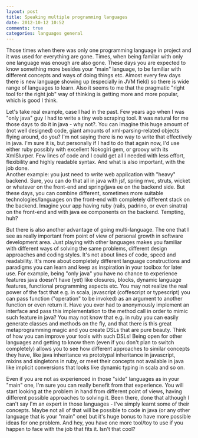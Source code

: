 ```yaml
---
layout: post
title: Speaking multiple programming languages
date: 2012-10-12 10:52
comments: true
categories: languages general
---
```


Those times when there was only one programming language in project and it was used for everything are gone. Times, when being familar with only one language was enough are also gone. These days you are expected to know something more besides your "main" language, to be familiar with different concepts and ways of doing things etc. 
Almost every few days there is new language showing up (especially in JVM field) so there is wide range of languages to learn. Also it seems to me that the pragmatic "right tool for the right job" way of thinking is getting more and more popular, which is good I think.


Let's take real example, case I had in the past. Few years ago when I was "only java" guy I had to write a tiny web scraping tool. It was natural for me those days to do it in java - why not?. You can imagine this huge amount of (not well designed) code, giant amounts of xml-parsing-related objects flying around, do you? I'm not saying there is no way to write that effectively in java. I'm sure it is, but personally if I had to do that again now, I'd use either ruby possibly with excellent Nokogiri gem, or groovy with its XmlSlurper. Few lines of code and I could get all I needed with less effort, flexibility and highly readable syntax. And what is also important, with the job done.  
Another example: you just need to write web application with "heavy" backend. Sure, you can do that all in java with jsf, spring mvc, struts, wicket or whatever on the front-end and spring/java ee on the backend side. But these days, you can combine different, sometimes more suitable technologies/languages on the front-end with completely different stack on the backend. Imagine your app having ruby (rails, padrino, or even sinatra) on the front-end and with java ee components on the backend. Tempting, huh?


But there is also another advantage of going multi-language. The one that I see as really important from point of view of personal growth in software development area. Just playing with other languages makes you familiar with different ways of solving the same problems, different design approaches and coding styles. It's not about lines of code, speed and readability. It's more about completely different language constructions and paradigms you can learn and keep as inspiration in your toolbox for later use. For example, being "only java" you have no chance to experience features java doesn't have (yet) like closures, blocks, dynamic language features, functional programming aspects etc. You may not realize the real power of the fact that e.g. in scala, javascript (coffescript or typescript) you can pass function ("operation" to be invoked) as an argument to another function or even return it. Have you ever had to anonymously implement an interface and pass this implementation to the method call in order to mimic such feature in java? You may not know that e.g. in ruby you can easily generate classes and methods on the fly, and that there is this great metaprogramming magic and you create DSLs that are pure beauty. Think of how you can improve your tools with such DSLs!
Being open for other languages and getting to know them (even if you don't plan to switch completely) allows you to see how different approaches to similar concepts they have, like java inheritance vs prototypal inheritance in javascript, mixins and singletons in ruby, or meet their concepts not available in java like implicit conversions that looks like dynamic typing in scala and so on.


Even if you are not as experienced in those "side" languages as in your "main" one, I'm sure you can really benefit from that experience. You will start looking at the problem in hand from different point of views, having different possible approaches to solving it. Been there, done that although I can't say I'm an expert in those languages - I've simply learnt some of their concepts. Maybe not all of that will be possible to code in java (or any other language that is your "main" one) but it's huge bonus to have more possible ideas for one problem. And hey, you have one more tool/toy to use if you happen to face with the job that fits it. Isn't that cool?